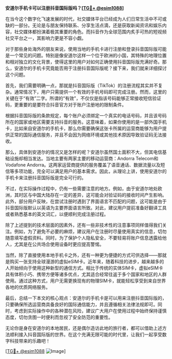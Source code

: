 **安道尔手机卡可以注册抖音国际版吗？[[TG💪+ @esim1088](https://t.me/s/esim1088)]**

在当今这个数字化飞速发展的时代，社交媒体平台已经成为人们日常生活中不可或缺的一部分。无论是与朋友保持联系、分享生活点滴，还是获取新闻资讯和娱乐内容，社交媒体都扮演着极其重要的角色。而抖音作为全球范围内炙手可热的短视频社交平台之一，其影响力更是不容小觑。

对于那些身处海外的朋友来说，使用当地的手机卡进行注册和登录抖音国际版可能是一个常见的问题。特别是像安道尔这样一个位于欧洲的小国，其特殊的地理位置和相对独立的文化背景，使得这里的用户对如何正确使用抖音国际版充满好奇。那么，安道尔的手机卡究竟能否用于注册抖音国际版呢？接下来，我们就来详细探讨这个问题。

首先，我们需要明确一点，那就是抖音国际版（TikTok）的注册流程其实并不复杂。通常情况下，用户只需提供一个有效的手机号码即可完成注册。然而，这里的关键在于“有效”二字。所谓的“有效”，不仅仅是指该号码能够正常接收短信验证码，更重要的是要符合抖音官方对于账户注册地的限制条件。

根据抖音国际版的条款规定，每个账户必须绑定一个真实的电话号码，并且该号码所在的国家或地区需要支持抖音的服务。这意味着，如果你使用的是一部外国手机卡，比如来自安道尔的手机卡，那么你需要确保这张卡所属的运营商能够为用户提供正常的国际通信服务，并且不会因为网络环境或其他技术原因导致验证码无法接收。

那么，具体到安道尔的情况又是怎样的呢？安道尔虽然国土面积不大，但其电信基础设施却相当发达。当地主要有两家主要的移动运营商：Andorra Telecom和Vodafone Andorra。这两家运营商提供的服务覆盖了语音通话、数据流量以及短信等多项功能，完全可以满足用户的基本需求。因此，从理论上讲，使用安道尔的手机卡来注册抖音国际版是完全可行的。

不过，在实际操作过程中，仍有一些需要注意的地方。例如，由于安道尔地处欧洲，其时区与中国大陆存在一定的差异，这可能会对验证码的接收时间产生影响。此外，部分用户反映，在尝试注册时遇到了界面语言不匹配的问题，这可能是由于抖音国际版默认以英语为主要界面语言所致。对此，建议用户提前准备好翻译工具或者熟悉基本的英文词汇，以便顺利完成注册过程。

除了上述提到的技术层面的因素外，还有一些非技术性的注意事项同样值得我们关注。例如，为了避免不必要的麻烦，建议用户在注册时尽量使用真实的信息，切勿随意填写虚假资料。同时，为了保护个人隐私安全，不要轻易将账户信息透露给他人，尤其是在公共场合使用设备时更应提高警惕。

当然，除了直接使用本地手机卡之外，还有一种更为便捷的方式可供选择——那就是购买一张支持全球漫游的虚拟eSIM卡。近年来，随着科技的进步，越来越多的人开始倾向于使用这种新型的通信方式。相比于传统的实体SIM卡，虚拟eSIM卡具有体积小巧、携带方便等诸多优点，尤其适合经常往返于多个国家和地区的人群使用。通过这种方式，用户无需更换现有的物理SIM卡，就能轻松享受到来自世界各地的优质网络服务。

最后，总结一下本文的核心观点：安道尔的手机卡是可以用来注册抖音国际版的，只要确保所选运营商具备良好的国际通信能力，并且遵循相关法律法规即可。同时，考虑到实际操作中的各种潜在风险，建议广大用户在使用过程中始终保持谨慎态度，切勿贪图一时便利而忽视了安全防范的重要性。

无论你是身在安道尔的本地居民，还是偶尔造访此地的旅行者，都可以借助上述方法顺利接入抖音国际版的世界。在这个充满无限可能的时代里，让我们一起享受数字科技带来的乐趣吧！

[[TG💪+ @esim1088](https://t.me/s/esim1088) ![Image](https://i.postimg.cc/4NQfJmqS/Snipaste-2025-05-13-00-14-12.png)]